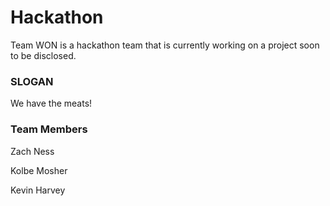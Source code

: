# Hackathon
Team WON is a hackathon team that is currently working on a project soon to be disclosed.

### SLOGAN
We have the meats!

### Team Members
Zach Ness

Kolbe Mosher

Kevin Harvey
